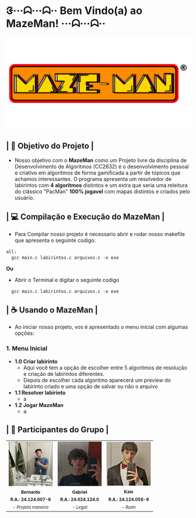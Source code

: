# ᱝ···ᗣ···ᗣ·· Bem Vindo(a) ao MazeMan! ···ᗣ···ᗣ··

<img src= "img/image (15).png" width = 600>

## | 🚀 Objetivo do Projeto | 
-  Nosso objetivo com o <b>MazeMan</b> como um Projeto livre da disciplina de Desenvolvimento de Algoritmos (CC2632) é o desenvolvimento pessoal e criativo em algoritmos de forma gamificada a partir de tópicos que achamos interessantes. O programa apresenta um resolvedor de labirintos com <b>4 algoritmos</b> distintos e um extra que seria uma releitura do clássico "PacMan" <b>100% jogavel</b> com mapas distintos e criados pelo usuário. 


## | 💻 Compilação e Execução do MazeMan | 
-  Para Compilar nosso projeto é necessario abrir e rodar nosso makefile que apresenta o seguinte codigo:
  ```
  all:
	gcc main.c labirintos.c arquivos.c -o exe
  ```
**Ou**
-  Abrir o Terminal e digitar o seguinte codigo
  ```
	gcc main.c labirintos.c arquivos.c -o exe
  ```

## | ☕ Usando o MazeMan |
-  Ao iniciar nosso projeto, vos é apresentado o menu inicial com algumas opções:
  ### 1. Menu Inicial
-	**1.0 Criar labirinto**
	-	Aqui você tem a opção de escolher entre 5 algoritmos de resolução e criação de labirintos diferentes.
 	-	Depois de escolher cada algoritmo aparecerá um preview do labirinto criado e uma opção de salvar ou não o arquivo
-	**1.1 Resolver labirinto**
	-	a
-	**1.2 Jogar MazeMan**
	-	a

## | 🤝 Participantes do Grupo |
<table>
  <tr>
    <td align="center">
        <img src="img/mano bernas.PNG" width="120px;" alt="Foto do Bernardo"/><br>
        <sub>
          <b>Bernardo</b>
          <br>
          <b>R.A.: 24.124.007-6</b>
          <br>
            <cite>- Projeto maneiro </cite>
        </sub>
    </td>
    <td align="center">
        <img src="img/eu.PNG" width="120px;" alt="Foto do Gabriel"/><br>
        <sub>
          <b>Gabriel</b>
          <br>
          <b>R.A.: 24.024.124.0</b>
          <br>
          <cite>- Legal </cite>
        </sub>
    </td>
    <td align="center">
        <img src="img/kaio.PNG" width="120px;" alt="Foto do Kaio"/><br>
        <sub>
          <b>Kaio</b>
          <br>
          <b>R.A.: 24.124.058-9</b>
          <br>
          <cite>- Ruim </cite>
        </sub>
    </td>
  </tr>
</table>
